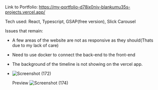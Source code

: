 Link to Portfolio: https://my-portfolio-d78ix0niv-blankumu35s-projects.vercel.app/

Tech used: React, Typescript, GSAP(free version), Slick Carousel

Issues that remain:
- A few areas of the website are not as responsive as they should(Thats due to my lack of care)
- Need to use docker to connect the back-end to the front-end
- The background of the timeline is not showing on the vercel app.
- 
  ![Screenshot (172)](https://github.com/user-attachments/assets/c6cccb42-c0ab-4277-822a-fd48758a5906)


  Preview
![Screenshot (174)](https://github.com/user-attachments/assets/4ba4b823-0909-4fb9-b29c-44942ce4268b)
